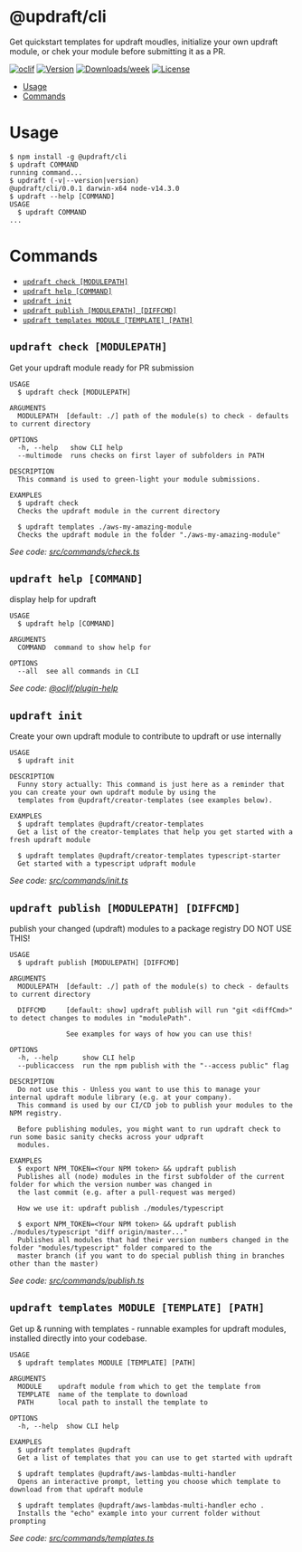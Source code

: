 @updraft/cli
============

Get quickstart templates for updraft moudles, initialize your own updraft module, or chek your module before submitting it as a PR.

[![oclif](https://img.shields.io/badge/cli-oclif-brightgreen.svg)](https://oclif.io)
[![Version](https://img.shields.io/npm/v/@updraft/cli.svg)](https://npmjs.org/package/@updraft/cli)
[![Downloads/week](https://img.shields.io/npm/dw/@updraft/cli.svg)](https://npmjs.org/package/@updraft/cli)
[![License](https://img.shields.io/npm/l/@updraft/cli.svg)](https://github.com/aGuyNamedJonas/updraft/blob/master/package.json)

<!-- toc -->
* [Usage](#usage)
* [Commands](#commands)
<!-- tocstop -->
# Usage
<!-- usage -->
```sh-session
$ npm install -g @updraft/cli
$ updraft COMMAND
running command...
$ updraft (-v|--version|version)
@updraft/cli/0.0.1 darwin-x64 node-v14.3.0
$ updraft --help [COMMAND]
USAGE
  $ updraft COMMAND
...
```
<!-- usagestop -->
# Commands
<!-- commands -->
* [`updraft check [MODULEPATH]`](#updraft-check-modulepath)
* [`updraft help [COMMAND]`](#updraft-help-command)
* [`updraft init`](#updraft-init)
* [`updraft publish [MODULEPATH] [DIFFCMD]`](#updraft-publish-modulepath-diffcmd)
* [`updraft templates MODULE [TEMPLATE] [PATH]`](#updraft-templates-module-template-path)

## `updraft check [MODULEPATH]`

Get your updraft module ready for PR submission

```
USAGE
  $ updraft check [MODULEPATH]

ARGUMENTS
  MODULEPATH  [default: ./] path of the module(s) to check - defaults to current directory

OPTIONS
  -h, --help   show CLI help
  --multimode  runs checks on first layer of subfolders in PATH

DESCRIPTION
  This command is used to green-light your module submissions.

EXAMPLES
  $ updraft check
  Checks the updraft module in the current directory

  $ updraft templates ./aws-my-amazing-module
  Checks the updraft module in the folder "./aws-my-amazing-module"
```

_See code: [src/commands/check.ts](https://github.com/aGuyNamedJonas/updraft/blob/v0.0.1/src/commands/check.ts)_

## `updraft help [COMMAND]`

display help for updraft

```
USAGE
  $ updraft help [COMMAND]

ARGUMENTS
  COMMAND  command to show help for

OPTIONS
  --all  see all commands in CLI
```

_See code: [@oclif/plugin-help](https://github.com/oclif/plugin-help/blob/v3.1.0/src/commands/help.ts)_

## `updraft init`

Create your own updraft module to contribute to updraft or use internally

```
USAGE
  $ updraft init

DESCRIPTION
  Funny story actually: This command is just here as a reminder that you can create your own updraft module by using the 
  templates from @updraft/creator-templates (see examples below).

EXAMPLES
  $ updraft templates @updraft/creator-templates
  Get a list of the creator-templates that help you get started with a fresh updraft module

  $ updraft templates @updraft/creator-templates typescript-starter
  Get started with a typescript udpraft module
```

_See code: [src/commands/init.ts](https://github.com/aGuyNamedJonas/updraft/blob/v0.0.1/src/commands/init.ts)_

## `updraft publish [MODULEPATH] [DIFFCMD]`

publish your changed (updraft) modules to a package registry DO NOT USE THIS!

```
USAGE
  $ updraft publish [MODULEPATH] [DIFFCMD]

ARGUMENTS
  MODULEPATH  [default: ./] path of the module(s) to check - defaults to current directory

  DIFFCMD     [default: show] updraft publish will run "git <diffCmd>" to detect changes to modules in "modulePath".

              See examples for ways of how you can use this!

OPTIONS
  -h, --help      show CLI help
  --publicaccess  run the npm publish with the "--access public" flag

DESCRIPTION
  Do not use this - Unless you want to use this to manage your internal updraft module library (e.g. at your company). 
  This command is used by our CI/CD job to publish your modules to the NPM registry.

  Before publishing modules, you might want to run updraft check to run some basic sanity checks across your udpraft 
  modules.

EXAMPLES
  $ export NPM_TOKEN=<Your NPM token> && updraft publish
  Publishes all (node) modules in the first subfolder of the current folder for which the version number was changed in 
  the last commit (e.g. after a pull-request was merged)

  How we use it: updraft publish ./modules/typescript

  $ export NPM_TOKEN=<Your NPM token> && updraft publish ./modules/typescript "diff origin/master..."
  Publishes all modules that had their version numbers changed in the folder "modules/typescript" folder compared to the 
  master branch (if you want to do special publish thing in branches other than the master)
```

_See code: [src/commands/publish.ts](https://github.com/aGuyNamedJonas/updraft/blob/v0.0.1/src/commands/publish.ts)_

## `updraft templates MODULE [TEMPLATE] [PATH]`

Get up & running with templates - runnable examples for updraft modules, installed directly into your codebase.

```
USAGE
  $ updraft templates MODULE [TEMPLATE] [PATH]

ARGUMENTS
  MODULE    updraft module from which to get the template from
  TEMPLATE  name of the template to download
  PATH      local path to install the template to

OPTIONS
  -h, --help  show CLI help

EXAMPLES
  $ updraft templates @updraft
  Get a list of templates that you can use to get started with updraft

  $ updraft templates @updraft/aws-lambdas-multi-handler
  Opens an interactive prompt, letting you choose which template to download from that updraft module

  $ updraft templates @updraft/aws-lambdas-multi-handler echo .
  Installs the "echo" example into your current folder without prompting
```

_See code: [src/commands/templates.ts](https://github.com/aGuyNamedJonas/updraft/blob/v0.0.1/src/commands/templates.ts)_
<!-- commandsstop -->
